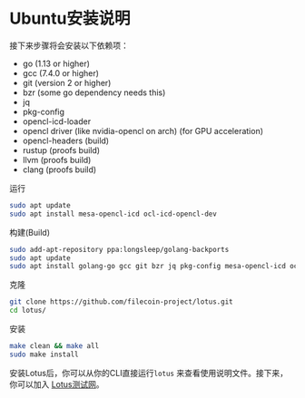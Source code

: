 # Ubuntu安装说明

接下来步骤将会安装以下依赖项：

- go (1.13 or higher)
- gcc (7.4.0 or higher)
- git (version 2 or higher)
- bzr (some go dependency needs this)
- jq
- pkg-config
- opencl-icd-loader
- opencl driver (like nvidia-opencl on arch) (for GPU acceleration)
- opencl-headers (build)
- rustup (proofs build)
- llvm (proofs build)
- clang (proofs build)

运行

```sh
sudo apt update
sudo apt install mesa-opencl-icd ocl-icd-opencl-dev
```

构建(Build)

```sh
sudo add-apt-repository ppa:longsleep/golang-backports
sudo apt update
sudo apt install golang-go gcc git bzr jq pkg-config mesa-opencl-icd ocl-icd-opencl-dev
```

克隆

```sh
git clone https://github.com/filecoin-project/lotus.git
cd lotus/
```

安装

```sh
make clean && make all
sudo make install
```

安装Lotus后，你可以从你的CLI直接运行`lotus` 来查看使用说明文件。接下来，你可以加入 [Lotus测试网](https://docs.lotu.sh/en+join-testnet)。

